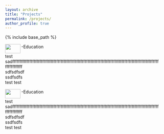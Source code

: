 ```yaml
---
layout: archive
title: "Projects"
permalink: /projects/
author_profile: true
---
```


{% include base_path %}

-Education
<img align="left" width="50" height="30" src="/images/500x300.png">

test sadfffffffffffffffffffffffffffffffffffffffffffffffffffffffffffffffffffffffffffffffffffffffffffffffffffffffffffffffffff\
sdfsdfsdf\
ssdfsdfs\
test
test

-Education
<img align="left" width="50" height="30" src="/images/500x300.png">

test sadfffffffffffffffffffffffffffffffffffffffffffffffffffffffffffffffffffffffffffffffffffffffffffffffffffffffffffffffffff\
sdfsdfsdf\
ssdfsdfs\
test
test


